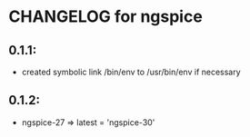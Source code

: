 # CHANGELOG for ngspice

## 0.1.1:
* created symbolic link /bin/env to /usr/bin/env if necessary

## 0.1.2:
* ngspice-27 => latest = 'ngspice-30' 
